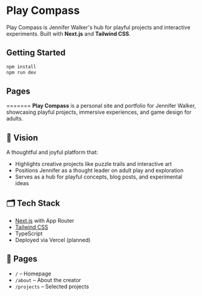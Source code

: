 # Play Compass

Play Compass is Jennifer Walker's hub for playful projects and interactive experiments.
Built with **Next.js** and **Tailwind CSS**.

## Getting Started

```bash
npm install
npm run dev
```

## Pages
=======
**Play Compass** is a personal site and portfolio for Jennifer Walker, showcasing playful projects, immersive experiences, and game design for adults.

## 🌟 Vision

A thoughtful and joyful platform that:
- Highlights creative projects like puzzle trails and interactive art
- Positions Jennifer as a thought leader on adult play and exploration
- Serves as a hub for playful concepts, blog posts, and experimental ideas

## 🗂️ Tech Stack

- [Next.js](https://nextjs.org/) with App Router
- [Tailwind CSS](https://tailwindcss.com/)
- TypeScript
- Deployed via Vercel (planned)

## 🧩 Pages

- `/` – Homepage
- `/about` – About the creator
- `/projects` – Selected projects

